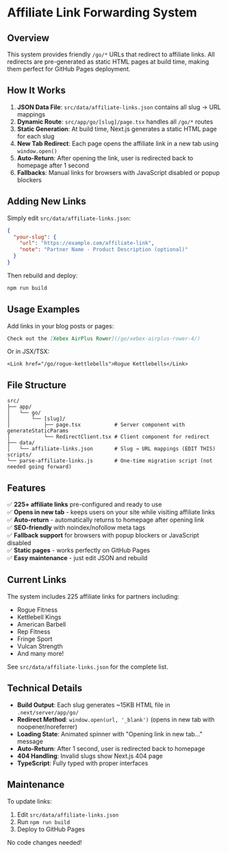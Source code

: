 # Affiliate Link Forwarding System

## Overview
This system provides friendly `/go/*` URLs that redirect to affiliate links. All redirects are pre-generated as static HTML pages at build time, making them perfect for GitHub Pages deployment.

## How It Works

1. **JSON Data File**: `src/data/affiliate-links.json` contains all slug → URL mappings
2. **Dynamic Route**: `src/app/go/[slug]/page.tsx` handles all `/go/*` routes
3. **Static Generation**: At build time, Next.js generates a static HTML page for each slug
4. **New Tab Redirect**: Each page opens the affiliate link in a new tab using `window.open()`
5. **Auto-Return**: After opening the link, user is redirected back to homepage after 1 second
6. **Fallbacks**: Manual links for browsers with JavaScript disabled or popup blockers

## Adding New Links

Simply edit `src/data/affiliate-links.json`:

```json
{
  "your-slug": {
    "url": "https://example.com/affiliate-link",
    "note": "Partner Name - Product Description (optional)"
  }
}
```

Then rebuild and deploy:
```bash
npm run build
```

## Usage Examples

Add links in your blog posts or pages:

```markdown
Check out the [Xebex AirPlus Rower](/go/xebex-airplus-rower-4/)
```

Or in JSX/TSX:

```tsx
<Link href="/go/rogue-kettlebells">Rogue Kettlebells</Link>
```

## File Structure

```
src/
├── app/
│   └── go/
│       └── [slug]/
│           ├── page.tsx           # Server component with generateStaticParams
│           └── RedirectClient.tsx # Client component for redirect
├── data/
│   └── affiliate-links.json       # Slug → URL mappings (EDIT THIS)
scripts/
└── parse-affiliate-links.js       # One-time migration script (not needed going forward)
```

## Features

✅ **225+ affiliate links** pre-configured and ready to use  
✅ **Opens in new tab** - keeps users on your site while visiting affiliate links  
✅ **Auto-return** - automatically returns to homepage after opening link  
✅ **SEO-friendly** with noindex/nofollow meta tags  
✅ **Fallback support** for browsers with popup blockers or JavaScript disabled  
✅ **Static pages** - works perfectly on GitHub Pages  
✅ **Easy maintenance** - just edit JSON and rebuild  

## Current Links

The system includes 225 affiliate links for partners including:
- Rogue Fitness
- Kettlebell Kings
- American Barbell
- Rep Fitness
- Fringe Sport
- Vulcan Strength
- And many more!

See `src/data/affiliate-links.json` for the complete list.

## Technical Details

- **Build Output**: Each slug generates ~15KB HTML file in `.next/server/app/go/`
- **Redirect Method**: `window.open(url, '_blank')` (opens in new tab with noopener/noreferrer)
- **Loading State**: Animated spinner with "Opening link in new tab..." message
- **Auto-Return**: After 1 second, user is redirected back to homepage
- **404 Handling**: Invalid slugs show Next.js 404 page
- **TypeScript**: Fully typed with proper interfaces

## Maintenance

To update links:
1. Edit `src/data/affiliate-links.json`
2. Run `npm run build`
3. Deploy to GitHub Pages

No code changes needed!
